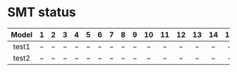# SMT status
| $\text{Model}$ | $1$ | $2$ | $3$ | $4$ | $5$ | $6$ | $7$ | $8$ | $9$ | $10$ | $11$ | $12$ | $13$ | $14$ | $15$ | $16$ | $17$ | $18$ | $19$ | $20$ | $21$ |
|:-:| :---:|:---:|:---:|:---:|:---:|:---:|:---:|:---:|:---:|:---:|:---:|:---:|:---:|:---:|:---:|:---:|:---:|:---:|:---:|:---:|:---:|
$\text{test1}$ | $-$ | $-$ | $-$ | $-$ | $-$ | $-$ | $-$ | $-$ | $-$ | $-$ | $-$ | $-$ | $-$ | $-$ | $-$ | $-$ | $-$ | $-$ | $-$ | $-$ | $-$ | 
$\text{test2}$ | $-$ | $-$ | $-$ | $-$ | $-$ | $-$ | $-$ | $-$ | $-$ | $-$ | $-$ | $-$ | $-$ | $-$ | $-$ | $-$ | $-$ | $-$ | $-$ | $-$ | $-$ | 
